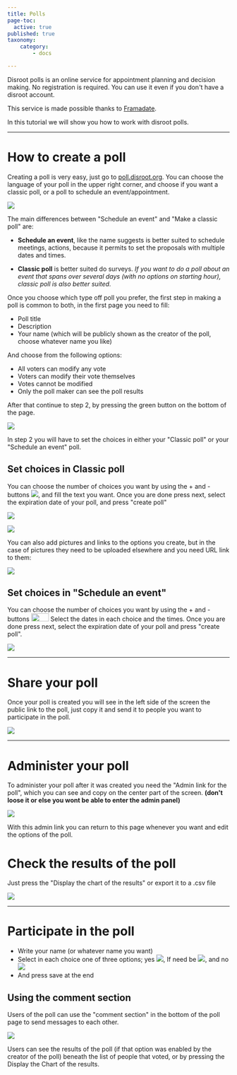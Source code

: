 ```yaml
---
title: Polls
page-toc:
  active: true
published: true
taxonomy:
    category:
        - docs

---
```


Disroot polls is an online service for appointment planning and decision making.
No registration is required. You can use it even if you don't have a disroot account.

This service is made possible thanks to [Framadate](https://framadate.org/).

In this tutorial we will show you how to work with disroot polls.

----------

# How to create a poll

Creating a poll is very easy, just go to [poll.disroot.org](https://poll.disroot.org/). You can choose the language of your poll in the upper right corner, and choose if you want a classic poll, or a poll to schedule an event/appointment.

![](en/polls1.png)

The main differences between "Schedule an event" and "Make a classic poll" are:

* **Schedule an event**, like the name suggests is better suited to schedule meetings, actions, because it permits to set the proposals  with multiple dates and times.

* **Classic poll** is better suited do surveys. *If you want to do a poll about an event that spans over several days (with no options on starting hour), classic poll is also better suited.*

Once you choose which type off poll you prefer, the first step in making a poll is common to both, in the first page you need to fill:

* Poll title
* Description
* Your name (which will be publicly shown as the creator of the poll, choose whatever name you like)

And choose from the following options:

* All voters can modify any vote
* Voters can modify their vote themselves
* Votes cannot be modified
* Only the poll maker can see the poll results

After that continue to step 2, by pressing the green button on the bottom of the page.

![](en/polls2.gif)

In step 2 you will have to set the choices in either your "Classic poll" or your "Schedule an event" poll.

## Set choices in Classic poll
You can choose the number of choices you want by using the + and - buttons ![](en/polls2.png?resize=40,18), and fill the text you want. Once you are done press next, select the expiration date of your poll, and press "create poll"

![](en/polls3.png)

![](en/polls4.gif)

You can also add pictures and links to the options you create, but in the case of pictures they need to be uploaded elsewhere and you need URL link to them:

![](en/polls5.gif)

## Set choices in "Schedule an event"
You can choose the number of choices you want by using the + and - buttons <img src="/uploads/default/original/1X/9d814df6060fffaee1b8e643ac5a6e6afdcb1b28.png" width="40" height="18"> Select the dates in each choice and the times. Once you are done press next, select the expiration date of your poll and press "create poll".

![](en/polls6.gif)

----------

# Share your poll

Once your poll is created you will see in the left side of the screen the public link to the poll, just copy it and send it to people you want to participate in the poll.

![](en/polls7.gif)

----------
# Administer your poll
To administer your poll after it was created you need the "Admin link for the poll", which you can see and copy on the center part of the screen. **(don't loose it or else you wont be able to enter the admin panel)**

![](en/polls3.png)

With this admin link you can return to this page whenever you want and edit the options of the poll.

# Check the results of the poll
Just press the "Display the chart of the results" or export it to a .csv file

![](en/polls8.gif)

----------

# Participate in the poll


* Write your name (or whatever name you want)
* Select in each choice one of three options; yes ![](en/polls4.png?resize=32,22), If need be ![](en/polls5.png?resize=31,20), and no ![](en/polls6.png?resize=32,21)
* And press save at the end

## Using the comment section
Users of the poll can use the "comment section" in the bottom of the poll page to send messages to each other.

![](en/polls9.gif)

Users can see the results of the poll (if that option was enabled by the creator of the poll) beneath the list of people that voted, or by pressing the Display the Chart of the results.
